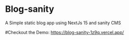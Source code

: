 # Blog-sanity

A Simple static blog app using NextJs 15 and sanity CMS

#Checkout the Demo: https://blog-sanity-1z9q.vercel.app/
